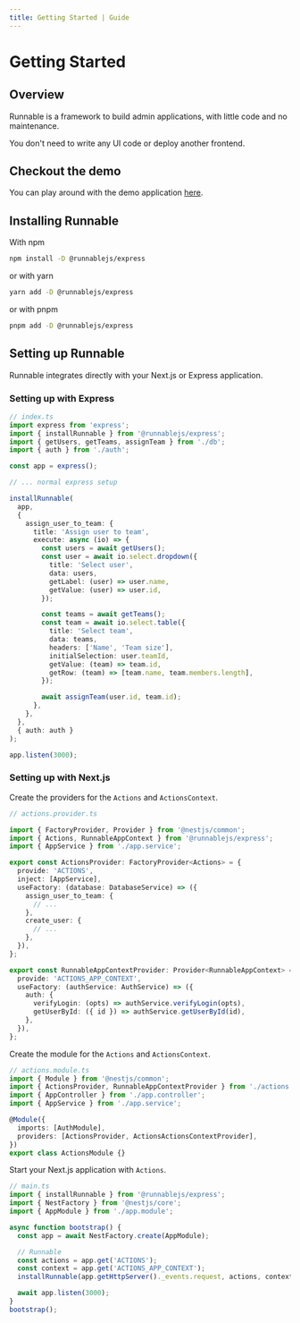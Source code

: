 ```yaml
---
title: Getting Started | Guide
---
```


# Getting Started

## Overview

Runnable is a framework to build admin applications, with little code and no maintenance.

You don't need to write any UI code or deploy another frontend.

## Checkout the demo

You can play around with the demo application [here](https://demo.getrunnable.com).

## Installing Runnable

With npm

```bash
npm install -D @runnablejs/express
```

or with yarn

```bash
yarn add -D @runnablejs/express
```

or with pnpm

```bash
pnpm add -D @runnablejs/express
```

## Setting up Runnable

Runnable integrates directly with your Next.js or Express application.

### Setting up with Express

```ts
// index.ts
import express from 'express';
import { installRunnable } from '@runnablejs/express';
import { getUsers, getTeams, assignTeam } from './db';
import { auth } from './auth';

const app = express();

// ... normal express setup

installRunnable(
  app,
  {
    assign_user_to_team: {
      title: 'Assign user to team',
      execute: async (io) => {
        const users = await getUsers();
        const user = await io.select.dropdown({
          title: 'Select user',
          data: users,
          getLabel: (user) => user.name,
          getValue: (user) => user.id,
        });

        const teams = await getTeams();
        const team = await io.select.table({
          title: 'Select team',
          data: teams,
          headers: ['Name', 'Team size'],
          initialSelection: user.teamId,
          getValue: (team) => team.id,
          getRow: (team) => [team.name, team.members.length],
        });

        await assignTeam(user.id, team.id);
      },
    },
  },
  { auth: auth }
);

app.listen(3000);
```

### Setting up with Next.js

Create the providers for the `Actions` and `ActionsContext`.

```ts
// actions.provider.ts

import { FactoryProvider, Provider } from '@nestjs/common';
import { Actions, RunnableAppContext } from '@runnablejs/express';
import { AppService } from './app.service';

export const ActionsProvider: FactoryProvider<Actions> = {
  provide: 'ACTIONS',
  inject: [AppService],
  useFactory: (database: DatabaseService) => ({
    assign_user_to_team: {
      // ...
    },
    create_user: {
      // ...
    },
  }),
};

export const RunnableAppContextProvider: Provider<RunnableAppContext> = {
  provide: 'ACTIONS_APP_CONTEXT',
  useFactory: (authService: AuthService) => ({
    auth: {
      verifyLogin: (opts) => authService.verifyLogin(opts),
      getUserById: ({ id }) => authService.getUserById(id),
    },
  }),
};
```

Create the module for the `Actions` and `ActionsContext`.

```ts
// actions.module.ts
import { Module } from '@nestjs/common';
import { ActionsProvider, RunnableAppContextProvider } from './actions.provider';
import { AppController } from './app.controller';
import { AppService } from './app.service';

@Module({
  imports: [AuthModule],
  providers: [ActionsProvider, ActionsActionsContextProvider],
})
export class ActionsModule {}
```

Start your Next.js application with `Actions`.

```ts
// main.ts
import { installRunnable } from '@runnablejs/express';
import { NestFactory } from '@nestjs/core';
import { AppModule } from './app.module';

async function bootstrap() {
  const app = await NestFactory.create(AppModule);

  // Runnable
  const actions = app.get('ACTIONS');
  const context = app.get('ACTIONS_APP_CONTEXT');
  installRunnable(app.getHttpServer()._events.request, actions, context);

  await app.listen(3000);
}
bootstrap();
```
